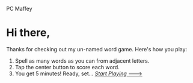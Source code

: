 PC Maffey

# Hi there,

Thanks for checking out my un-named word game.
Here's how you play:
1. Spell as many words as you can from adjacent letters.
2. Tap the center button to score each word.
3. You get 5 minutes! Ready, set...
[*Start Playing* –-->]()